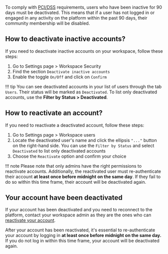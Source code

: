 To comply with [PCI/DSS](https://www.pcisecuritystandards.org/) requirements, users who have been inactive for 90 days must be deactivated. This means that if a user has not logged in or engaged in any activity on the platform within the past 90 days, their community membership will be disabled.

## How to deactivate inactive accounts?

If you need to deactivate inactive accounts on your workspace, follow these steps: 

1. Go to Settings page > Workspace Security 
2. Find the section `Deactivate inactive accounts`
3. Enable the toggle `On/Off` and click on `Confirm`

!!! tip 
    You can see deactivated accounts in your list of users through the tab `Users`. Their status will be marked as `Deactivated`. To list only deactivated accounts, use the **Filter by Status > Deactivated**.

## How to reactivate an account?

If you need to reactivate a deactivated account, follow these steps:

1. Go to Settings page > Workspace users 
2. Locate the deactivated user's name and click the ellipsis `"..."` button on the right-hand side. You can use the `Filter by Status` and select `Deactivated` to list only deactivated accounts 
3. Choose the `Reactivate` option and confirm your choice

!!! note
    Please note that only admins have the right permissions to reactivate accounts. Additionally, the reactivated user must re-authenticate their account **at least once before midnight** **on the same day**. If they fail to do so within this time frame, their account will be deactivated again.

## Your account have been deactivated

If your account has been deactivated and you need to reconnect to the platform, contact your workspace admin as they are the ones who can [reactivate your account](#how-to-reactivate-an-account). 

After your account has been reactivated, it's essential to re-authenticate your account by logging in **at least once before midnight on the same day.** If you do not log in within this time frame, your account will be deactivated again.

